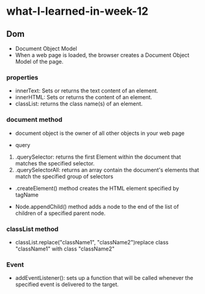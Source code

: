 # what-I-learned-in-week-12

## Dom
- Document Object Model
- When a web page is loaded, the browser creates a Document Object Model of the page.

### properties
- innerText: Sets or returns the text content of an element.
- innerHTML: Sets or returns the content of an element.
- classList: returns the class name(s) of an element.

### document method
- document object is the owner of all other objects in your web page

- query
1. .querySelector: returns the first Element within the document that matches the specified selector.
2. .querySelectorAll: returns an array contain the document's elements that match the specified group of selectors

- .createElement() method creates the HTML element specified by tagName

- Node.appendChild() method adds a node to the end of the list of children of a specified parent node.

### classList method
- classList.replace("className1", "className2")replace class "className1" with class "className2"
### Event
- addEventListener(): sets up a function that will be called whenever the specified event is delivered to the target.

